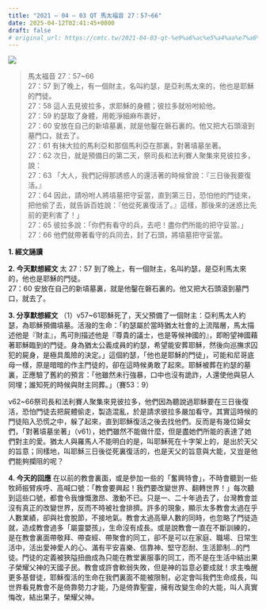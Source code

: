 ```yaml
---
title: "2021 – 04 – 03 QT 馬太福音 27：57~66"
date: 2025-04-12T02:41:45+0800
draft: false
# original_url: https://cmtc.tw/2021-04-03-qt-%e9%a6%ac%e5%a4%aa%e7%a6%8f%e9%9f%b3-27%ef%bc%9a5766
---
```


![](/images/qt.jpg)
> 馬太福音 27：57\~66  
> 27：57 到了晚上，有一個財主，名叫約瑟，是亞利馬太來的，他也是耶穌的門徒。  
> 27：58 這人去見彼拉多，求耶穌的身體；彼拉多就吩咐給他。  
> 27：59 約瑟取了身體，用乾淨細麻布裹好，  
> 27：60 安放在自己的新墳墓裏，就是他鑿在磐石裏的。他又把大石頭滾到墓門口，就去了。  
> 27：61 有抹大拉的馬利亞和那個馬利亞在那裏，對著墳墓坐著。  
> 27：62 次日，就是預備日的第二天，祭司長和法利賽人聚集來見彼拉多，說：  
> 27：63 「大人，我們記得那誘惑人的還活著的時候曾說：『三日後我要復活。』  
> 27：64 因此，請吩咐人將墳墓把守妥當，直到第三日，恐怕他的門徒來，把他偷了去，就告訴百姓說：『他從死裏復活了。』這樣，那後來的迷惑比先前的更利害了！」  
> 27：65 彼拉多說：「你們有看守的兵，去吧！盡你們所能的把守妥當。」  
> 27：66 他們就帶著看守的兵同去，封了石頭，將墳墓把守妥當。

**1. 經文誦讀**

**2.  今天默想經文**
太 27：57 到了晚上，有一個財主，名叫約瑟，是亞利馬太來的，他也是耶穌的門徒。  
27：60 安放在自己的新墳墓裏，就是他鑿在磐石裏的。他又把大石頭滾到墓門口，就去了。

**3. 分享默想經文**
（1）v57\~61耶穌死了，天父預備了一個財主：亞利馬太人約瑟，為耶穌預備墳墓。活潑的生命：「約瑟屬於當時猶太社會的上流階層，馬太描述他是『財主』，馬可則描述他是『尊貴的議士，也是等候神國的』，即盼望神國藉著耶穌臨到的門徒。身為猶太公義成員的約瑟，希望能安葬耶穌，然後向巡撫求囚犯的屍身，是極具風險的決定。」這個約瑟，「他也是耶穌的門徒」，可能和尼哥底母一樣，原是暗暗的作主門徒的，卻在這時候勇敢了起來。耶穌被葬在約瑟的墓裏，正應驗了舊約的預言：「他雖然未行強暴，口中也沒有詭詐，人還使他與惡人同埋；誰知死的時候與財主同葬。」（賽53：9）

v62\~66祭司長和法利賽人聚集來見彼拉多，他們因為聽說過耶穌要在三日後復活，恐怕門徒去把屍體偷走，製造混亂，於是請求彼拉多嚴加看守。其實這時候的門徒陷入恐慌之中，躲了起來，直到耶穌復活之後去找他們。反而是有幾位婦女們，「對著墳墓坐著」（v61），她們雖然不能做什麼，但是盡她們所能的表達了她們對主的愛。猶太人與羅馬人不能明白的是，叫耶穌死在十字架上的，是出於天父的旨意；同樣地，叫耶穌三日後從死裏復活的，也是天父的旨意與大能，又豈是他們能夠攔阻的呢？

**4. 今天的回應**
在以前的教會裏面，或是參加一些的「奮興特會」，不時會聽到一些牧師振臂疾呼、高喊口號：「教會要興起！我們要改變世界、翻轉世界！」每次聽到這些口號，都會令我慷慨激昂、激動不已。只是一、二十年過去了，台灣教會並沒有真正的改變世界，反而不時被社會排擠。許多的現象，顯示太多教會太過在乎人數業績，卻與社會脫節，不接地氣。教會太過高舉人數的同時，也忽略了門徒造就，造成教會過多「屬靈嬰孩」，生命沒有成長。或是說教會一直在不斷訓練的，是在教會裏面帶敬拜、帶查經、帶聚會的同工，卻不是可以在家庭、職場、日常生活中，活出愛神愛人的心、滿有平安喜樂、信靠神、堅守忍耐、生活節制…的門徒。門徒的定義被狹隘扭曲成為只能在教堂裏服事的同工，而不是在生活中結出果子榮耀父神的天國子民。教會或許會軟弱失敗，但是神的旨意必要成就！求主喚醒更多基督徒，耶穌復活的生命在我們裏面不能被限制，必定會叫我們生命成長，叫世界看見教會不是倚靠勢力才能，乃是倚靠聖靈，擁有改變生命的大能，叫人真實悔改，結出果子，榮耀父神。
